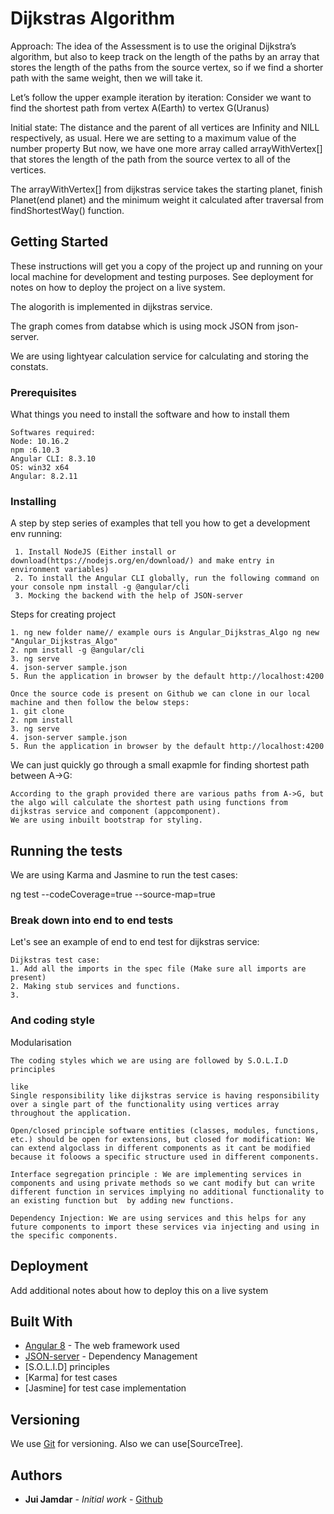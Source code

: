 # Dijkstras Algorithm

Approach: The idea of the Assessment is to use the original Dijkstra’s algorithm, but also to keep track on the length of the paths by an array that stores the length of the paths from the source vertex, so if we find a shorter path with the same weight, then we will take it.

Let’s follow the upper example iteration by iteration:
Consider we want to find the shortest path from vertex A(Earth) to vertex G(Uranus)

Initial state: The distance and the parent of all vertices are Infinity and NILL respectively, as usual.
Here we are setting to a maximum value of the number property
But now, we have one more array called arrayWithVertex[] that stores the length of the path from the source vertex to all of the vertices.

The arrayWithVertex[] from dijkstras service takes the starting planet, finish Planet(end planet) and the minimum weight it calculated after traversal from findShortestWay() function.

## Getting Started
These instructions will get you a copy of the project up and running on your local machine for development and testing purposes. See deployment for notes on how to deploy the project on a live system.

The alogorith is implemented in dijkstras service.

The graph comes from databse which is using mock JSON from json-server.

We are using lightyear calculation service for calculating and storing the constats.

### Prerequisites

What things you need to install the software and how to install them

```
Softwares required:
Node: 10.16.2
npm :6.10.3
Angular CLI: 8.3.10
OS: win32 x64
Angular: 8.2.11
```

### Installing

A step by step series of examples that tell you how to get a development env running:
```
 1. Install NodeJS (Either install or download(https://nodejs.org/en/download/) and make entry in environment variables) 
 2. To install the Angular CLI globally, run the following command on your console npm install -g @angular/cli
 3. Mocking the backend with the help of JSON-server

```

Steps for creating project
```
1. ng new folder name// example ours is Angular_Dijkstras_Algo ng new "Angular_Dijkstras_Algo"
2. npm install -g @angular/cli
3. ng serve
4. json-server sample.json
5. Run the application in browser by the default http://localhost:4200

Once the source code is present on Github we can clone in our local machine and then follow the below steps:
1. git clone 
2. npm install
3. ng serve
4. json-server sample.json
5. Run the application in browser by the default http://localhost:4200

```

We can just quickly go through a small exapmle for finding shortest path between A->G:
```
According to the graph provided there are various paths from A->G, but the algo will calculate the shortest path using functions from dijkstras service and component (appcomponent).
We are using inbuilt bootstrap for styling.
```

## Running the tests
We are using Karma and Jasmine to run the test cases:

ng test --codeCoverage=true --source-map=true

### Break down into end to end tests

Let's see an example of end to end test for dijkstras service:

```
Dijkstras test case:
1. Add all the imports in the spec file (Make sure all imports are present)
2. Making stub services and functions.
3. 
```

### And coding style 

Modularisation

```
The coding styles which we are using are followed by S.O.L.I.D principles

like 
Single responsibility like dijkstras service is having responsibility over a single part of the functionality using vertices array throughout the application.

Open/closed principle software entities (classes, modules, functions, etc.) should be open for extensions, but closed for modification: We can extend algoclass in different components as it cant be modified because it foloows a specific structure used in different components.

Interface segregation principle : We are implementing services in components and using private methods so we cant modify but can write different function in services implying no additional functionality to an existing function but  by adding new functions.

Dependency Injection: We are using services and this helps for any future components to import these services via injecting and using in the specific components.
```

## Deployment

Add additional notes about how to deploy this on a live system

## Built With

* [Angular 8](http://www.dropwizard.io/1.0.2/docs/) - The web framework used
* [JSON-server](https://maven.apache.org/) - Dependency Management
* [S.O.L.I.D] principles
* [Karma] for test cases 
* [Jasmine] for test case implementation

## Versioning

We use [Git](http://semver.org/) for versioning. 
Also we can use[SourceTree].

## Authors

* **Jui Jamdar** - *Initial work* - [Github](https://github.com/jui-jamdar/Dijkstar_Algo_Angular)
